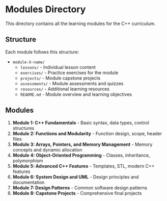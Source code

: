 # Modules Directory

This directory contains all the learning modules for the C++ curriculum.

## Structure

Each module follows this structure:
- `module-X-name/`
  - `lessons/` - Individual lesson content
  - `exercises/` - Practice exercises for the module
  - `projects/` - Module capstone projects
  - `assessments/` - Module assessments and quizzes
  - `resources/` - Additional learning resources
  - `README.md` - Module overview and learning objectives

## Modules

1. **Module 1: C++ Fundamentals** - Basic syntax, data types, control structures
2. **Module 2: Functions and Modularity** - Function design, scope, header files
3. **Module 3: Arrays, Pointers, and Memory Management** - Memory concepts and dynamic allocation
4. **Module 4: Object-Oriented Programming** - Classes, inheritance, polymorphism
5. **Module 5: Advanced C++ Features** - Templates, STL, modern C++ features
6. **Module 6: System Design and UML** - Design principles and documentation
7. **Module 7: Design Patterns** - Common software design patterns
8. **Module 8: Capstone Projects** - Comprehensive final projects
